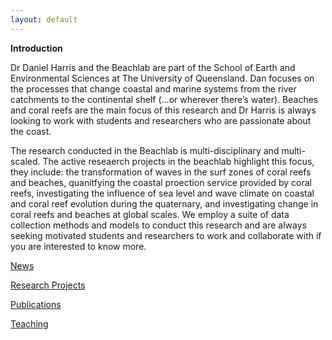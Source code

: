 ```yaml
---
layout: default
---
```

**Introduction**

Dr Daniel Harris and the Beachlab are part of the School of Earth and Environmental Sciences at The University of Queensland. Dan focuses on the processes that change coastal and marine systems from the river catchments to the continental shelf (…or wherever there’s water). Beaches and coral reefs are the main focus of this research and Dr Harris is always looking to work with students and researchers who are passionate about the coast.

The research conducted in the Beachlab is multi-disciplinary and multi-scaled. The active reseaerch projects in the beachlab highlight this focus, they include: the transformation of waves in the surf zones of coral reefs and beaches, quanitfying the coastal proection service provided by coral reefs, investigating the influence of sea level and wave climate on coastal and coral reef evolution during the quaternary, and investigating change in coral reefs and beaches at global scales. We employ a suite of data collection methods and models to conduct this research and are always seeking motivated students and researchers to work and collaborate with if you are interested to know more.


[News](./news.html)

[Research Projects](./projects.html)

[Publications](./publications.html)

[Teaching](./teaching.html)
